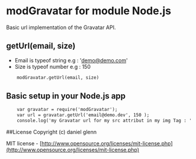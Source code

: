 modGravatar for module Node.js
===========

Basic url implementation of the Gravatar API.

## getUrl(email, size)

- Email is typeof string e.g : 'demo@demo.com'
- Size is typeof number e.g : 150

```html
	modGravatar.getUrl(email, size)
```
## Basic setup  in your Node.js app
```html
	var gravatar = require('modGravatar');
	var url = gravatar.getUrl('email@demo.dev', 150 );
	console.log('my Gravatar url for my src attribut in my img Tag : ' + url );
```
##License
Copyright (c) daniel glenn

MIT license - [http://www.opensource.org/licenses/mit-license.php](http://www.opensource.org/licenses/mit-license.php)
